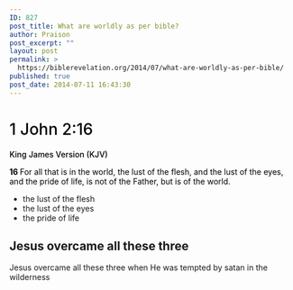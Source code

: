 ```yaml
---
ID: 827
post_title: What are worldly as per bible?
author: Praison
post_excerpt: ""
layout: post
permalink: >
  https://biblerevelation.org/2014/07/what-are-worldly-as-per-bible/
published: true
post_date: 2014-07-11 16:43:30
---
```

<h1 class="passage-display" style="font-weight: 500; color: #000000;"><span class="passage-display-bcv">1 John 2:16</span></h1>
<p class="passage-display" style="font-weight: 500; color: #000000;"><span class="passage-display-version">King James Version (KJV)</span></p>
<p style="color: #000000;"><span id="en-KJV-30567" class="text 1John-2-16"><span class="versenum" style="font-weight: bold;">16 </span>For all that is in the world, the lust of the flesh, and the lust of the eyes, and the pride of life, is not of the Father, but is of the world.</span></p>

<ul>
	<li>the lust of the flesh</li>
	<li>the lust of the eyes</li>
	<li>the pride of life</li>
</ul>
<h2>Jesus overcame all these three</h2>
Jesus overcame all these three when He was tempted by satan in the wilderness

&nbsp;